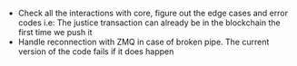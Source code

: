 - Check all the interactions with core, figure out the edge cases and error codes
i.e: The justice transaction can already be in the blockchain the first time we push it
- Handle reconnection with ZMQ in case of broken pipe. The current version of the code fails if it does happen
